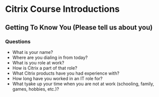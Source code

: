 # Citrix Course Introductions

## Getting To Know You (Please tell us about you)

### Questions 

- What is your name?
- Where are you dialing in from today?
- What is you role at work?
- How is Citrix a part of that role?
- What Citrix products have you had experience with?
- How long have you worked in an IT role for?
- What tyake up your time when you are not at work (schooling, family, games, hobbies, etc.)?
